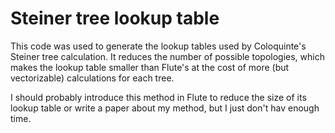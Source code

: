 # Steiner tree lookup table

This code was used to generate the lookup tables used by Coloquinte's Steiner tree calculation.
It reduces the number of possible topologies, which makes the lookup table smaller than Flute's at the cost of more (but vectorizable) calculations for each tree.

I should probably introduce this method in Flute to reduce the size of its lookup table or write a paper about my method, but I just don't hav enough time.
